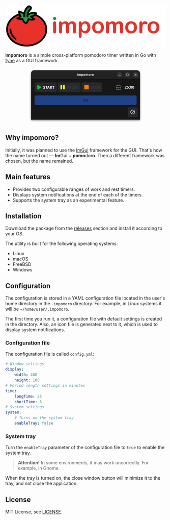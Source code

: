 <p align="center">
  <img src="docs/images/logo.png" max-height="175">
</p>

**impomoro** is a simple cross-platform pomodoro timer written in Go with [fyne](https://fyne.io/) as a GUI framework.

<p align="center">
  <img src="docs/images/impomoro.png" style="max-height:100%;" height="175">
</p>

## Why impomoro?

Initially, it was planned to use the [ImGui](https://github.com/ocornut/imgui) framework for the GUI. That's how the name turned out — **Im**Gui + **pomo**do**ro**. Then a different framework was chosen, but the name remained.

## Main features

* Provides two configurable ranges of work and rest timers.
* Displays system notifications at the end of each of the timers.
* Supports the system tray as an experimental feature.

## Installation

Download the package from the [releases](https://github.com/Zhbert/impomoro/releases) section and install it according to your OS.

The utility is built for the following operating systems:
* Linux
* macOS
* FreeBSD
* Windows

## Configuration

The configuration is stored in a YAML configuration file located in the user's home directory in the `.impomoro` directory. For example, in Linux systems it will be `~/home/user/.impomoro`.

The first time you run it, a configuration file with default settings is created in the directory. Also, an icon file is generated next to it, which is used to display system notifications.

### Configuration file

The configuration file is called `config.yml`:
```yaml
# Window settings
display:
    width: 400
    height: 100
# Period length settings in minutes
time:
    longTime: 25
    shortTime: 5
# System settings
system:
    # Turns on the system tray
    enableTray: false
```

### System tray

Turn the `enableTray` parameter of the configuration file to `true` to enable the system tray.

> **Attention!** In some environments, it may work uncorrectly. For example, in Gnome.

When the tray is turned on, the close window button will minimize it to the tray, and not close the application.

## License

MIT License, see [LICENSE](https://github.com/Zhbert/impomoro/blob/main/LICENSE).
